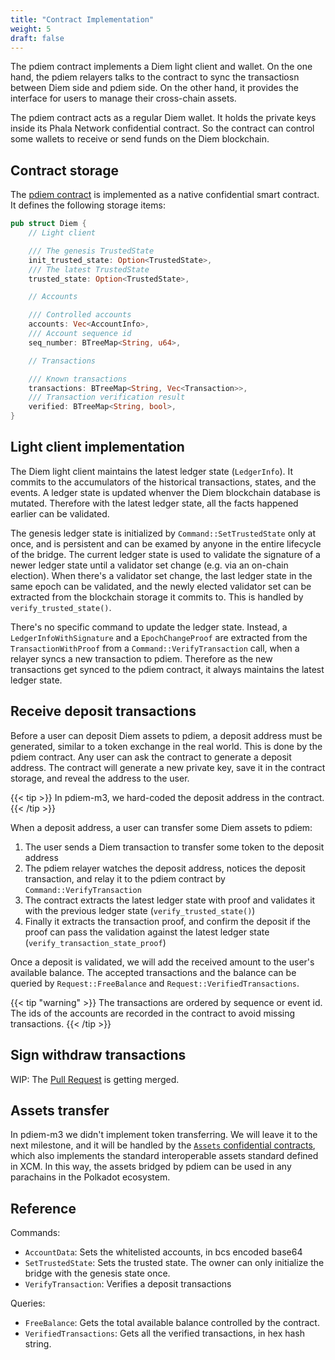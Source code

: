 ```yaml
---
title: "Contract Implementation"
weight: 5
draft: false
---
```


The pdiem contract implements a Diem light client and wallet. On the one hand, the pdiem relayers talks to the contract to sync the transactiosn between Diem side and pdiem side. On the other hand, it provides the interface for users to manage their cross-chain assets.

The pdiem contract acts as a regular Diem wallet. It holds the private keys inside its Phala Network confidential contract. So the contract can control some wallets to receive or send funds on the Diem blockchain.

## Contract storage

The [pdiem contract](https://github.com/Phala-Network/phala-blockchain/blob/master/standalone/pruntime/enclave/src/contracts/diem.rs) is implemented as a native confidential smart contract. It defines the following storage items:

```rust
pub struct Diem {
    // Light client

    /// The genesis TrustedState
    init_trusted_state: Option<TrustedState>,
    /// The latest TrustedState
    trusted_state: Option<TrustedState>,

    // Accounts

    /// Controlled accounts
    accounts: Vec<AccountInfo>,
    /// Account sequence id
    seq_number: BTreeMap<String, u64>,

    // Transactions

    /// Known transactions
    transactions: BTreeMap<String, Vec<Transaction>>,
    /// Transaction verification result
    verified: BTreeMap<String, bool>,
}
```

## Light client implementation

The Diem light client maintains the latest ledger state (`LedgerInfo`). It commits to the accumulators of the historical transactions, states, and the events. A ledger state is updated whenver the Diem blockchain database is mutated. Therefore with the latest ledger state, all the facts happened earlier can be validated.

The genesis ledger state is initialized by `Command::SetTrustedState` only at once, and is persistent and can be examed by anyone in the entire lifecycle of the bridge. The current ledger state is used to validate the signature of a newer ledger state until a validator set change (e.g. via an on-chain election). When there's a validator set change, the last ledger state in the same epoch can be validated, and the newly elected validator set can be extracted from the blockchain storage it commits to. This is handled by `verify_trusted_state()`.

There's no specific command to update the ledger state. Instead, a `LedgerInfoWithSignature` and a `EpochChangeProof` are extracted from the `TransactionWithProof` from a `Command::VerifyTransaction` call, when a relayer syncs a new transaction to pdiem. Therefore as the new transactions get synced to the pdiem contract, it always maintains the latest ledger state.

## Receive deposit transactions

Before a user can deposit Diem assets to pdiem, a deposit address must be generated, similar to a token exchange in the real world. This is done by the pdiem contract. Any user can ask the contract to generate a deposit address. The contract will generate a new private key, save it in the contract storage, and reveal the address to the user.

{{< tip >}}
In pdiem-m3, we hard-coded the deposit address in the contract.
{{< /tip >}}

When a deposit address, a user can transfer some Diem assets to pdiem:

1. The user sends a Diem transaction to transfer some token to the deposit address
2. The pdiem relayer watches the deposit address, notices the deposit transaction, and relay it to the pdiem contract by `Command::VerifyTransaction`
3. The contract extracts the latest ledger state with proof and validates it with the previous ledger state (`verify_trusted_state()`)
4. Finally it extracts the transaction proof, and confirm the deposit if the proof can pass the validation against the latest ledger state (`verify_transaction_state_proof`)

Once a deposit is validated, we will add the received amount to the user's available balance. The accepted transactions and the balance can be queried by `Request::FreeBalance` and `Request::VerifiedTransactions`.

{{< tip "warning" >}}
The transactions are ordered by sequence or event id. The ids of the accounts are recorded in the contract to avoid missing transactions.
{{< /tip >}}

## Sign withdraw transactions

WIP: The [Pull Request](https://github.com/Phala-Network/phala-blockchain/pull/171) is getting merged.

## Assets transfer

In pdiem-m3 we didn't implement token transferring. We will leave it to the next milestone, and it will be handled by the [`Assets` confidential contracts](https://github.com/Phala-Network/phala-blockchain/blob/master/standalone/pruntime/enclave/src/contracts/assets.rs), which also implements the standard interoperable assets standard defined in XCM. In this way, the assets bridged by pdiem can be used in any parachains in the Polkadot ecosystem.

## Reference

Commands:

- `AccountData`: Sets the whitelisted accounts, in bcs encoded base64
- `SetTrustedState`: Sets the trusted state. The owner can only initialize the bridge with the genesis state once.
- `VerifyTransaction`: Verifies a deposit transactions

Queries:

- `FreeBalance`: Gets the total available balance controlled by the contract.
- `VerifiedTransactions`: Gets all the verified transactions, in hex hash string.